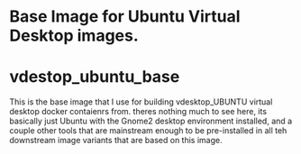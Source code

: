 # Base Image for Ubuntu Virtual Desktop images.  
# vdestop_ubuntu_base

This is the base image that I use for building vdesktop_UBUNTU virtual desktop docker contaienrs from.  theres nothing much to see here, its basically just Ubuntu with the Gnome2 desktop environment installed, and a couple other tools that are mainstream enough to be pre-installed in all teh downstream image variants that are based on this image.

